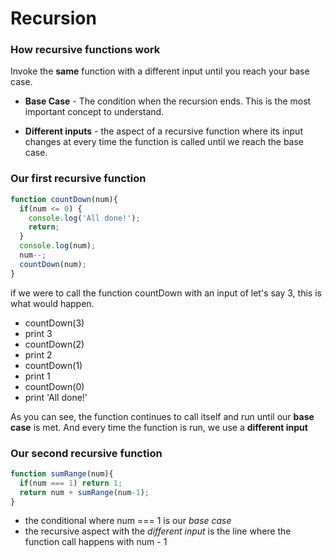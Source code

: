 # Recursion

### How recursive functions work

Invoke the __same__ function with a different input until you reach your base case.

- __Base Case__ - The condition when the recursion ends. This is the most important concept to understand.

- __Different inputs__ - the aspect of a recursive function where its input changes at every time the function is called until we reach the base case.

### Our first recursive function

```javascript
function countDown(num){
  if(num <= 0) {
    console.log('All done!');
    return;
  }
  console.log(num);
  num--;
  countDown(num);
}
```
if we were to call the function countDown with an input of let's say 3, this is what would happen.
- countDown(3)
- print 3
- countDown(2)
- print 2
- countDown(1)
- print 1
- countDown(0)
- print 'All done!'

As you can see, the function continues to call itself and run until our __base case__ is met. And every time the function is run, we use a __different input__

### Our second recursive function

```javascript
function sumRange(num){
  if(num === 1) return 1;
  return num + sumRange(num-1);
}
```
- the conditional where num === 1 is our _base case_
- the recursive aspect with the _different input_ is the line where the function call happens with num - 1

